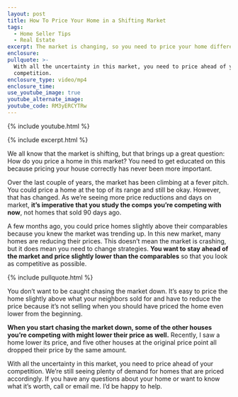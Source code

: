 ```yaml
---
layout: post
title: How To Price Your Home in a Shifting Market
tags:
  - Home Seller Tips
  - Real Estate
excerpt: The market is changing, so you need to price your home differently.
enclosure:
pullquote: >-
  With all the uncertainty in this market, you need to price ahead of your
  competition.
enclosure_type: video/mp4
enclosure_time:
use_youtube_image: true
youtube_alternate_image:
youtube_code: RM3yERCYTRw
---
```

{% include youtube.html %}

{% include excerpt.html %}

We all know that the market is shifting, but that brings up a great question: How do you price a home in this market? You need to get educated on this because pricing your house correctly has never been more important.&nbsp;

Over the last couple of years, the market has been climbing at a fever pitch. You could price a home at the top of its range and still be okay. However, that has changed. As we’re seeing more price reductions and days on market, **it’s imperative that you study the comps you’re competing with now**, not homes that sold 90 days ago.&nbsp;

A few months ago, you could price homes slightly above their comparables because you knew the market was trending up. In this new market, many homes are reducing their prices. This doesn’t mean the market is crashing, but it does mean you need to change strategies. **You want to stay ahead of the market and price slightly lower than the comparables** so that you look as competitive as possible.&nbsp;

{% include pullquote.html %}

You don’t want to be caught chasing the market down. It’s easy to price the home slightly above what your neighbors sold for and have to reduce the price because it’s not selling when you should have priced the home even lower from the beginning.&nbsp;

**When you start chasing the market down, some of the other houses you’re competing with might lower their price as well.** Recently, I saw a home lower its price, and five other houses at the original price point all dropped their price by the same amount.

With all the uncertainty in this market, you need to price ahead of your competition. We’re still seeing plenty of demand for homes that are priced accordingly. If you have any questions about your home or want to know what it’s worth, call or email me. I’d be happy to help.

&nbsp;
